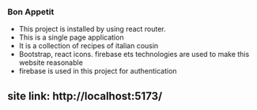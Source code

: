 ### Bon Appetit

- This project is installed by using react router.
- This is a single page application
- It is a collection of recipes of italian cousin
- Bootstrap, react icons. firebase ets technologies are used to make this website reasonable
- firebase is used in this project for authentication

## site link: http://localhost:5173/
